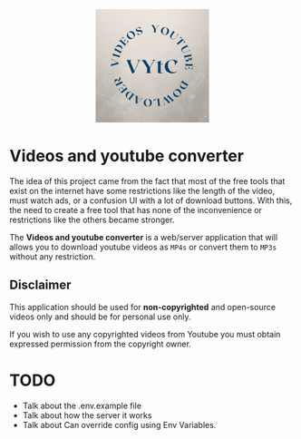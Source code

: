 <p align="center">
  <a href="https://github.com/Youssef-ben/video-converter">
    <img src="https://github.com/Youssef-ben/video-converter/blob/new-structure/assets/images/logo.png" alt="Videos and youtube converter" width="200">
  </a>
</p>

# Videos and youtube converter

The idea of this project came from the fact that most of the free tools that exist on the internet have some restrictions like the length of the video, must watch ads, or a confusion UI with a lot of download buttons. With this, the need to create a free tool that has none of the inconvenience or restrictions like the others became stronger.

The **Videos and youtube converter** is a web/server application that will allows you to download youtube videos as `MP4s` or convert them to `MP3s` without any restriction.

## Disclaimer

This application should be used for **non-copyrighted** and open-source videos only and should be for personal use only.

If you wish to use any copyrighted videos from Youtube you must obtain expressed permission from the copyright owner.

# TODO

- Talk about the .env.example file
- Talk about how the server it works
- Talk about Can override config using Env Variables.
